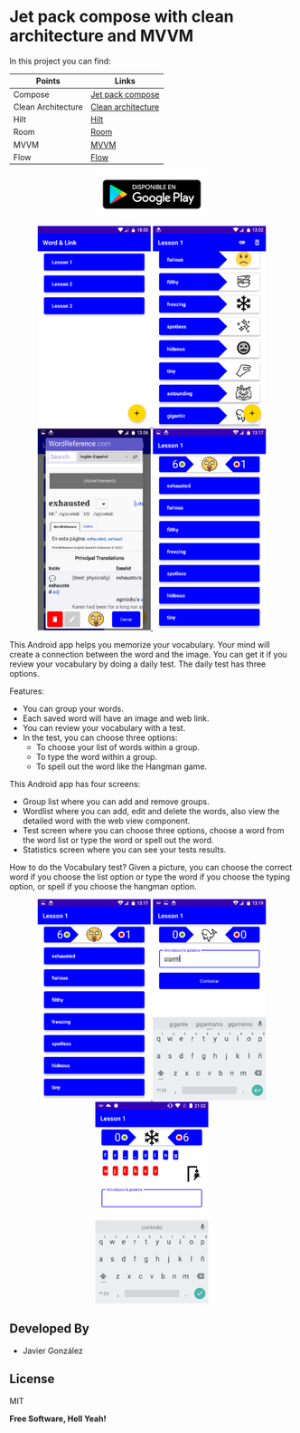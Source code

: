 # Jet pack compose with clean architecture and MVVM
In this project you can find:

| Points | Links |
| ------ | ------ |
| Compose | [Jet pack compose][PlDb] |
| Clean Architecture | [Clean architecture][PlGh] |
| Hilt | [Hilt][hilt] |
| Room | [Room][room] |
| MVVM | [MVVM][mvvm] |
| Flow | [Flow][flow] |
<p align="center">
 <a href="https://play.google.com/store/apps/details?id=com.a.vocabulary15" class="class"> 
  <img src="https://github.com/thedeveloperworldisyours/ComposeClean/blob/master/screens/google-play-badge.png"  width="200px" />
 </a>
</p>
<p align="center">
 <a href="https://github.com/thedeveloperworldisyours/ComposeClean/tree/master/app/src/main/java/com/a/vocabulary15/presentation/group" class="class"> 
  <img src="https://github.com/thedeveloperworldisyours/ComposeClean/blob/master/screens/Screenshot_group_list.png" width="200px" /> 
 </a>
 <a href="https://github.com/thedeveloperworldisyours/ComposeClean/tree/master/app/src/main/java/com/a/vocabulary15/presentation/element" class="class"> 
  <img src="https://github.com/thedeveloperworldisyours/ComposeClean/blob/master/screens/Screenshot_element_list.png" width="200px" /> 
 </a>
 <a href="https://github.com/thedeveloperworldisyours/ComposeClean/blob/master/app/src/main/java/com/a/vocabulary15/presentation/element/DetailDialog.kt" class="class"> 
  <img src="https://github.com/thedeveloperworldisyours/ComposeClean/blob/master/screens/Screenshot_detail_word.png" width="200px" /> 
 </a>
 <a href="https://github.com/thedeveloperworldisyours/ComposeClean/tree/master/app/src/main/java/com/a/vocabulary15/presentation/test" class="class"> 
  <img src="https://github.com/thedeveloperworldisyours/ComposeClean/blob/master/screens/Screenshot_list_option.png" width="200px" />
 </a>
</p>

This Android app helps you memorize your vocabulary. Your mind will create a connection between the word and the image. You can get it if you review your vocabulary by doing a daily test. The daily test has three options.

Features:
- You can group your words.
- Each saved word will have an image and web link.
- You can review your vocabulary with a test.
- In the test, you can choose three options:
  - To choose your list of words within a group.
  - To type the word within a group.
  - To spell out the word like the Hangman game.

This Android app has four screens:
- Group list where you can add and remove groups.
- Wordlist where you can add, edit and delete the words, also view the detailed word with the web view component.
- Test screen where you can choose three options, choose a word from the word list or type the word or spell out the word.
- Statistics screen where you can see your tests results.

How to do the Vocabulary test?
Given a picture, you can choose the correct word if you choose the list option or type the word if you choose the typing option, or spell if you choose the hangman option.

<p align="center">
 <a href="https://github.com/thedeveloperworldisyours/ComposeClean/tree/master/app/src/main/java/com/a/vocabulary15/presentation/test" class="class"> 
  <img src="https://github.com/thedeveloperworldisyours/ComposeClean/blob/master/screens/Screenshot_list_option.png" width="200px" />
 </a>
 <a href="https://github.com/thedeveloperworldisyours/ComposeClean/tree/master/app/src/main/java/com/a/vocabulary15/presentation/test" class="class"> 
  <img src="https://github.com/thedeveloperworldisyours/ComposeClean/blob/master/screens/Screenshot_type_option.png" width="200px" />
 </a>
 <a href="https://github.com/thedeveloperworldisyours/ComposeClean/tree/master/app/src/main/java/com/a/vocabulary15/presentation/test" class="class"> 
  <img src="https://github.com/thedeveloperworldisyours/ComposeClean/blob/master/screens/Screenshot_hangman.png" width="200px" />
 </a>
</p>


Developed By
------------

* Javier González 

<a href="https://www.linkedin.com/in/javier-gonz%C3%A1lez-cabezas/">
</a>

## License

MIT

**Free Software, Hell Yeah!**

[//]: # (These are reference links used in the body of this note and get stripped out when the markdown processor does its job. There is no need to format nicely because it shouldn't be seen. Thanks SO - http://stackoverflow.com/questions/4823468/store-comments-in-markdown-syntax)


   [PlDb]: <https://developer.android.com/jetpack/compose?gclid=EAIaIQobChMI8uHo_PH58gIVYoBQBh1xgAvFEAAYASAAEgI1nfD_BwE&gclsrc=aw.ds>
   [PlGh]: <https://blog.cleancoder.com/uncle-bob/2012/08/13/the-clean-architecture.html>
   [hilt]: <https://developer.android.com/training/dependency-injection/hilt-android?hl=es-419>
   [room]: <https://developer.android.com/training/data-storage/room>
   [mvvm]: <https://en.wikipedia.org/wiki/Model%E2%80%93view%E2%80%93viewmodel>
   [flow]: <https://developer.android.com/kotlin/flow>
